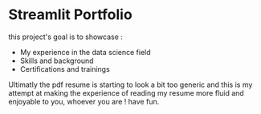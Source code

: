 # Streamlit Portfolio

this project's goal is to showcase :

- My experience in the data science field
- Skills and background
- Certifications and trainings 

Ultimatly the pdf resume is starting to look a bit too generic and this is my attempt at making the experience of reading my resume more fluid and enjoyable to you, whoever you are ! have fun.